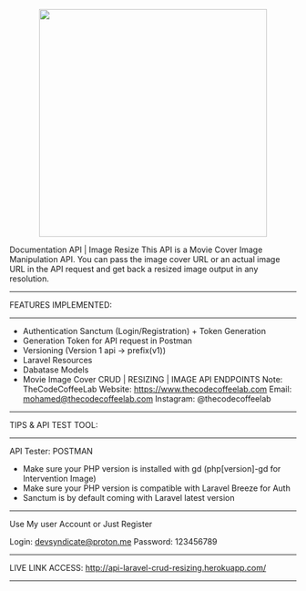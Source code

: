 <p align="center"><a href="https://laravel.com" target="_blank"><img src="https://raw.githubusercontent.com/laravel/art/master/logo-lockup/5%20SVG/2%20CMYK/1%20Full%20Color/laravel-logolockup-cmyk-red.svg" width="400"></a></p>

Documentation API | Image Resize
This API is a Movie Cover Image Manipulation API. You can pass the image cover URL or an actual image URL in the API request and get back a resized image output in any resolution.
**************************************************************************
FEATURES IMPLEMENTED:
**************************************************************************
- Authentication Sanctum (Login/Registration) + Token Generation
- Generation Token for API request in Postman
- Versioning (Version 1 api -> prefix(v1))
- Laravel Resources
- Dabatase Models
- Movie Image Cover CRUD | RESIZING | IMAGE API ENDPOINTS
Note: TheCodeCoffeeLab
Website: https://www.thecodecoffeelab.com
Email: mohamed@thecodecoffeelab.com
Instagram: @thecodecoffeelab
**************************************************************************
TIPS & API TEST TOOL:
**************************************************************************
API Tester: POSTMAN
- Make sure your PHP version is installed with gd (php[version]-gd for Intervention Image)
- Make sure your PHP version is compatible with Laravel Breeze for Auth
- Sanctum is by default coming with Laravel latest version
**************************************************************************
Use My user Account or Just Register

Login: devsyndicate@proton.me
Password: 123456789

**************************************************************************
LIVE LINK ACCESS: http://api-laravel-crud-resizing.herokuapp.com/
**************************************************************************
